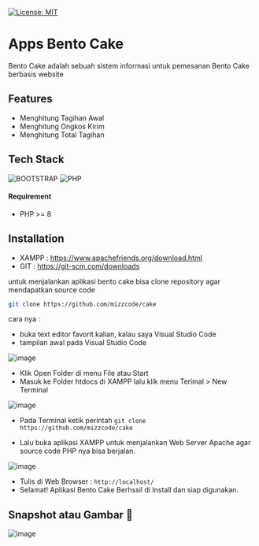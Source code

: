 [![License: MIT](https://img.shields.io/badge/License-MIT-yellow.svg)](https://opensource.org/licenses/MIT)

# Apps Bento Cake
Bento Cake adalah sebuah sistem informasi untuk pemesanan Bento Cake berbasis website

## Features
- Menghitung Tagihan Awal
- Menghitung Ongkos Kirim
- Menghitung Total Tagihan

## Tech Stack
![BOOTSTRAP](https://img.shields.io/badge/Bootstrap-563D7C?style=for-the-badge&logo=bootstrap&logoColor=white)
![PHP](https://img.shields.io/badge/php-%23777BB4.svg?style=for-the-badge&logo=php&logoColor=white)
#### Requirement 
- PHP >= 8

## Installation
- XAMPP : https://www.apachefriends.org/download.html
- GIT : https://git-scm.com/downloads

untuk menjalankan aplikasi bento cake bisa clone repository agar mendapatkan source code
```sh
git clone https://github.com/mizzcode/cake
```
cara nya : 
- buka text editor favorit kalian, kalau saya Visual Studio Code
- tampilan awal pada Visual Studio Code

![image](https://user-images.githubusercontent.com/101040281/221087710-29d0212c-d6f2-48a9-ad1c-be84ab04126f.png)
- Klik Open Folder di menu File atau Start
- Masuk ke Folder htdocs di XAMPP lalu klik menu Terimal > New Terminal

![image](https://user-images.githubusercontent.com/101040281/221125133-a83bf113-b965-4e20-8891-cf0894957294.png)
- Pada Terminal ketik perintah ``` git clone https://github.com/mizzcode/cake ```

- Lalu buka aplikasi XAMPP untuk menjalankan Web Server Apache agar source code PHP nya bisa berjalan.

![image](https://user-images.githubusercontent.com/101040281/221123221-87d746ab-371f-4fd3-a429-f22bde4058aa.png)

- Tulis di Web Browser : ``` http://localhost/ ```
- Selamat! Aplikasi Bento Cake Berhssil di Install dan siap digunakan.

## Snapshot atau Gambar 📸

![image](https://user-images.githubusercontent.com/101040281/225202878-645ead98-1cf4-4bdb-a772-16185de808b4.png)

